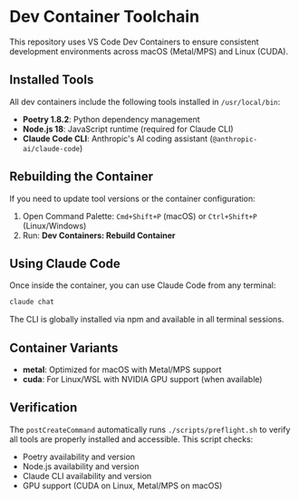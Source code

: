 # Dev Container Toolchain

This repository uses VS Code Dev Containers to ensure consistent development environments across macOS (Metal/MPS) and Linux (CUDA).

## Installed Tools

All dev containers include the following tools installed in `/usr/local/bin`:

- **Poetry 1.8.2**: Python dependency management
- **Node.js 18**: JavaScript runtime (required for Claude CLI)
- **Claude Code CLI**: Anthropic's AI coding assistant (`@anthropic-ai/claude-code`)

## Rebuilding the Container

If you need to update tool versions or the container configuration:

1. Open Command Palette: `Cmd+Shift+P` (macOS) or `Ctrl+Shift+P` (Linux/Windows)
2. Run: **Dev Containers: Rebuild Container**

## Using Claude Code

Once inside the container, you can use Claude Code from any terminal:

```bash
claude chat
```

The CLI is globally installed via npm and available in all terminal sessions.

## Container Variants

- **metal**: Optimized for macOS with Metal/MPS support
- **cuda**: For Linux/WSL with NVIDIA GPU support (when available)

## Verification

The `postCreateCommand` automatically runs `./scripts/preflight.sh` to verify all tools are properly installed and accessible. This script checks:

- Poetry availability and version
- Node.js availability and version  
- Claude CLI availability and version
- GPU support (CUDA on Linux, Metal/MPS on macOS)